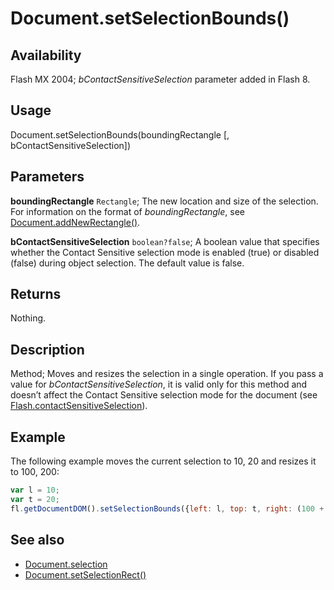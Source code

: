 # Document.setSelectionBounds()

## Availability

Flash MX 2004; *bContactSensitiveSelection* parameter added in Flash 8.

## Usage

Document.setSelectionBounds(boundingRectangle [, bContactSensitiveSelection])

## Parameters

**boundingRectangle** `Rectangle`; The new location and size of the selection. For information on the format of *boundingRectangle*, see [Document.addNewRectangle()](../Document_object/Document10.md).

**bContactSensitiveSelection** `boolean?false`; A boolean value that specifies whether the Contact Sensitive selection mode is enabled (true) or disabled (false) during object selection. The default value is false.

## Returns

Nothing.

## Description

Method; Moves and resizes the selection in a single operation.
If you pass a value for *bContactSensitiveSelection*, it is valid only for this method and doesn’t affect the Contact Sensitive selection mode for the document (see [Flash.contactSensitiveSelection](../Flash_object/Flash14.md)).

## Example

The following example moves the current selection to 10, 20 and resizes it to 100, 200:

```javascript
var l = 10;
var t = 20;
fl.getDocumentDOM().setSelectionBounds({left: l, top: t, right: (100 + l), bottom: (200 + t)});
```

## See also

- [Document.selection](../Document_object/Document430.md)
- [Document.setSelectionRect()](../Document_object/Document9689.md)

